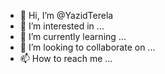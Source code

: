 - 👋 Hi, I’m @YazidTerela
- 👀 I’m interested in ...
- 🌱 I’m currently learning ...
- 💞️ I’m looking to collaborate on ...
- 📫 How to reach me ...

<!---
YazidTerela/YazidTerela is a ✨ special ✨ repository because its `README.md` (this file) appears on your GitHub profile.
You can click the Preview link to take a look at your changes.
--->

